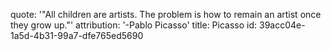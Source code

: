 quote: '"All children are artists. The problem is how to remain an artist once they grow up."'
attribution: '-Pablo Picasso'
title: Picasso
id: 39acc04e-1a5d-4b31-99a7-dfe765ed5690
